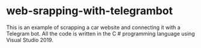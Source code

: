 # web-srapping-with-telegrambot
This is an example of scrapping a car website and connecting it with a Telegram bot. All the code is written in the C # programming language using Visual Studio 2019.
